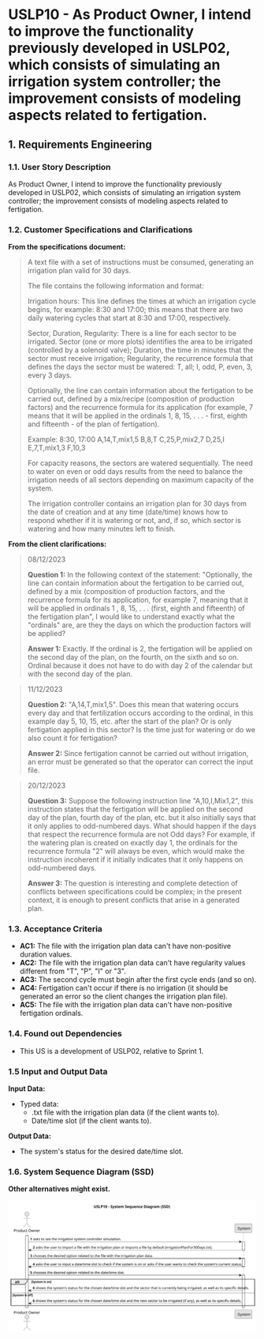# USLP10 - As Product Owner, I intend to improve the functionality previously developed in USLP02, which consists of simulating an irrigation system controller; the improvement consists of modeling aspects related to fertigation.

## 1. Requirements Engineering

### 1.1. User Story Description

As Product Owner, I intend to improve the functionality previously developed in USLP02, which consists of simulating an irrigation system controller; the improvement consists of modeling aspects related to fertigation.

### 1.2. Customer Specifications and Clarifications

**From the specifications document:**

> A text file with a set of instructions must be consumed, generating an irrigation plan valid for 30 days.
> 
> The file contains the following information and format:
> 
> Irrigation hours: This line defines the times at which an irrigation cycle begins,
for example: 8:30 and 17:00; this means that there are two daily watering cycles that
start at 8:30 and 17:00, respectively.
> 
> Sector, Duration, Regularity: There is a line for each sector to be irrigated. 
Sector (one or more plots) identifies the area to be irrigated (controlled by a
solenoid valve);
Duration, the time in minutes that the sector must receive irrigation;
Regularity, the recurrence formula that defines the days the sector must be
watered: T, all; I, odd, P, even, 3, every 3 days.
> 
> Optionally, the line can contain information about the
fertigation to be carried out, defined by a mix/recipe (composition of production factors) and the recurrence formula for its application (for example, 7 means that it will be applied in the ordinals 1, 8, 15, . . . - first, eighth and fifteenth - of the plan of
fertigation).
> 
> Example:
> 8:30, 17:00
A,14,T,mix1,5
B,8,T
C,25,P,mix2,7
D,25,I
E,7,T,mix1,3
F,10,3
> 
> For capacity reasons, the sectors are watered sequentially.
The need to water on even or odd days results from the need to balance the irrigation needs of
all sectors depending on maximum capacity of the system.
> 
> The irrigation controller contains an irrigation plan for 30 days from the date
of creation and at any time (date/time) knows how to respond whether if it is watering or
not, and, if so, which sector is watering and how many minutes left to finish.

**From the client clarifications:**

> 08/12/2023
> 
> **Question 1:** In the following context of the statement: "Optionally, the line can contain information about the fertigation to be carried out, defined by a mix (composition of production factors, and the recurrence formula for its application, for example 7, meaning that it will be applied in ordinals 1 , 8, 15, . . . (first, eighth and fifteenth) of the fertigation plan",
> I would like to understand exactly what the "ordinals" are, are they the days on which the production factors will be applied?
> 
> **Answer 1:** Exactly. If the ordinal is 2, the fertigation will be applied on the second day of the plan, on the fourth, on the sixth and so on.
Ordinal because it does not have to do with day 2 of the calendar but with the second day of the plan.

> 11/12/2023
> 
> **Question 2:** "A,14,T,mix1,5". Does this mean that watering occurs every day and that fertilization occurs according to the ordinal,
> in this example day 5, 10, 15, etc. after the start of the plan? Or is only fertigation applied in this sector?
> Is the time just for watering or do we also count it for fertigation?
> 
> **Answer 2:** Since fertigation cannot be carried out without irrigation, an error must be generated so that the operator can correct the input file.

> 20/12/2023
> 
> **Question 3:** Suppose the following instruction line "A,10,I,Mix1,2", this instruction states that the fertigation will be applied on the second day of the plan,
> fourth day of the plan, etc. but it also initially says that it only applies to odd-numbered days.
> What should happen if the days that respect the recurrence formula are not Odd days? For example, if the watering plan is created on exactly day 1,
> the ordinals for the recurrence formula "2" will always be even, which would make the instruction incoherent if it initially indicates that it only happens on odd-numbered days.
> 
> **Answer 3:** The question is interesting and complete detection of conflicts between specifications could be complex;
> in the present context, it is enough to present conflicts that arise in a generated plan.

### 1.3. Acceptance Criteria

* **AC1:** The file with the irrigation plan data can't have non-positive duration values.
* **AC2:** The file with the irrigation plan data can't have regularity values different from "T", "P", "I" or "3".
* **AC3:** The second cycle must begin after the first cycle ends (and so on).
* **AC4:** Fertigation can't occur if there is no irrigation (it should be generated an error so the client changes the irrigation plan file).
* **AC5:** The file with the irrigation plan data can't have non-positive fertigation ordinals.

### 1.4. Found out Dependencies

* This US is a development of USLP02, relative to Sprint 1.

### 1.5 Input and Output Data

**Input Data:**

* Typed data:
  * .txt file with the irrigation plan data (if the client wants to).
  * Date/time slot (if the client wants to).

**Output Data:**

* The system's status for the desired date/time slot.

### 1.6. System Sequence Diagram (SSD)

**Other alternatives might exist.**

![System Sequence Diagram](svg/uslp10-system-sequence-diagram.svg)